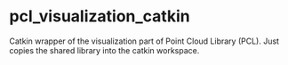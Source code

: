 # pcl_visualization_catkin
Catkin wrapper of the visualization part of Point Cloud Library (PCL).
Just copies the shared library into the catkin workspace.